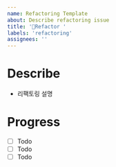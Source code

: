```yaml
---
name: Refactoring Template
about: Describe refactoring issue
title: '🔨Refactor '
labels: 'refactoring'
assignees: ''
---
```


# Describe
- 리팩토링 설명

# Progress
- [ ] Todo
- [ ] Todo
- [ ] Todo
